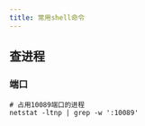 ```yaml
---
title: 常用shell命令
---
```


## 查进程

### 端口

```Shell
# 占用10089端口的进程
netstat -ltnp | grep -w ':10089'
```
